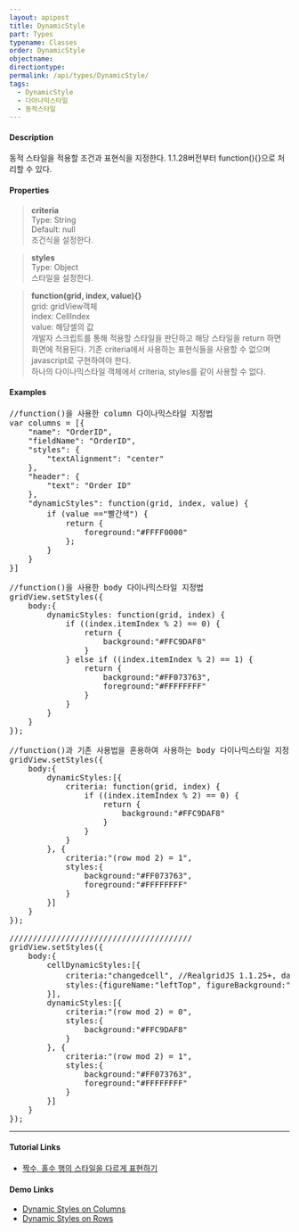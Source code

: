 ```yaml
---
layout: apipost
title: DynamicStyle
part: Types
typename: Classes
order: DynamicStyle
objectname: 
directiontype: 
permalink: /api/types/DynamicStyle/
tags:
  - DynamicStyle
  - 다아나믹스타일
  - 동적스타일
---
```


#### Description

 동적 스타일을 적용할 조건과 표현식을 지정한다.
 1.1.28버전부터 function(){}으로 처리할 수 있다.  

#### Properties

> **criteria**  
> Type: String   
> Default: null      
> 조건식을 설정한다.      

> **styles**  
> Type: Object  
> 스타일을 설정한다.      

> **function(grid, index, value){}**    
> grid: gridView객체     
> index: CellIndex   
> value: 해당셀의 값  
> 개발자 스크립트를 통해 적용할 스타일을 판단하고 해당 스타일을 return 하면 화면에 적용된다.
> 기존 criteria에서 사용하는 표현식들을 사용할 수 없으며 javascript로 구현하여야 한다.  
> 하나의 다이나믹스타일 객체에서 criteria, styles를 같이 사용할 수 없다.     

#### Examples   

<pre class="prettyprint">
//function()을 사용한 column 다이나믹스타일 지정법    
var columns = [{
    "name": "OrderID",
    "fieldName": "OrderID",
    "styles": {
        "textAlignment": "center"
    },
    "header": {
        "text": "Order ID"
    },
    "dynamicStyles": function(grid, index, value) { 
        if (value =="빨간색") {
            return {
                foreground:"#FFFF0000"
            };
        }
    }   
}]

//function()을 사용한 body 다이나믹스타일 지정법         
gridView.setStyles({
    body:{
        dynamicStyles: function(grid, index) {
            if ((index.itemIndex % 2) == 0) {
                return {
                    background:"#FFC9DAF8"
                }
            } else if ((index.itemIndex % 2) == 1) {
                return {
                    background:"#FF073763",
                    foreground:"#FFFFFFFF"
                }
            }
        }
    }
});

//function()과 기존 사용법을 혼용하여 사용하는 body 다이나믹스타일 지정법 
gridView.setStyles({
    body:{
        dynamicStyles:[{
            criteria: function(grid, index) {
                if ((index.itemIndex % 2) == 0) {
                    return {
                        background:"#FFC9DAF8"
                    }
                }
            }
        }, {
            criteria:"(row mod 2) = 1", 
            styles:{
                background:"#FF073763",
                foreground:"#FFFFFFFF"
            }
        }]
    }
});

///////////////////////////////////////
gridView.setStyles({
    body:{
        cellDynamicStyles:[{
            criteria:"changedcell", //RealgridJS 1.1.25+, dataProvider.restoreMode가 "explicit" 또는 "auto"인 경우만 지원. 값이 변경된 셀에 스타일 적용 
            styles:{figureName:"leftTop", figureBackground:"#8800FF00", figureSize:"50%"}
        }],
        dynamicStyles:[{
            criteria:"(row mod 2) = 0",
            styles:{
                background:"#FFC9DAF8"
            }
        }, {
            criteria:"(row mod 2) = 1", 
            styles:{
                background:"#FF073763",
                foreground:"#FFFFFFFF"
            }
        }]
    }
});
</pre>

---

#### Tutorial Links

* [짝수, 홀수 행의 스타일을 다르게 표현하기](http://help.realgrid.com/tutorial/c3/)

#### Demo Links

* [Dynamic Styles on Columns](http://demo.realgrid.com/GridStyle/DynamicStylesonColumns/)    
* [Dynamic Styles on Rows](http://demo.realgrid.com/GridStyle/DynamicStylesonRows/)   
